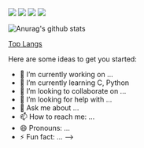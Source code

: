 <img src="https://img.shields.io/badge/HTML-98FB98?style=fot-the-badge&logo=HTML5&logoColor=E34F26">
<img src="https://img.shields.io/badge/CSS-98FB98?style=fot-the-badge&logo=CSS3&logoColor=1572B6">
<img src="https://img.shields.io/badge/Java Script-98FB98?style=fot-the-badge&logo=JavaScript&logoColor=F7DF1E">
<img src="https://img.shields.io/badge/Python-3766AB?style=flat-square&logo=Python&logoColor=white"/></a>


![Anurag's github stats](https://github-readme-stats.vercel.app/api?username=Lucete-etoile)

[Top Langs](https://github-readme-stats.vercel.app/api/top-langs/?username=Lucete-Etoile&layout=compact)

Here are some ideas to get you started:

- 🔭 I’m currently working on ...
- 🌱 I’m currently learning C, Python
- 👯 I’m looking to collaborate on ...
- 🤔 I’m looking for help with ...
- 💬 Ask me about ...
- 📫 How to reach me: ...
- 😄 Pronouns: ...
- ⚡ Fun fact: ...
-->
